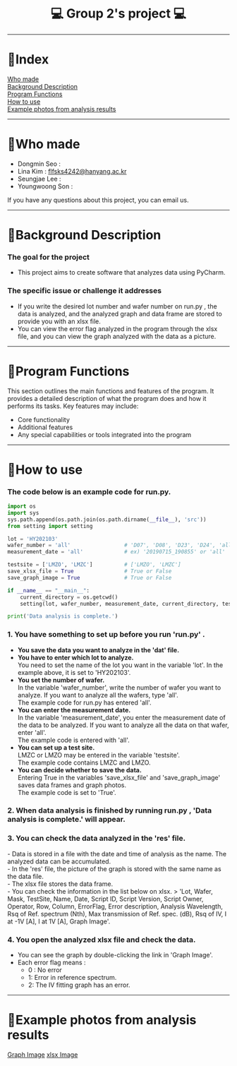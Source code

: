 <h1 align="center"> 💻 Group 2's project 💻 </h1> 

---
# 📌Index 
[Who made](#Who-made)<br>
[Background Description](#Background-Description)<br>
[Program Functions](#Program-Functions)<br>
[How to use](#How-to-use)<br>
[Example photos from analysis results](#Example-photos-from-analysis-results)

---
# 📌Who made <a id="Who made"></a> 

- Dongmin Seo :
- Lina Kim : flfsks4242@hanyang.ac.kr
- Seungjae Lee :
- Youngwoong Son :

If you have any questions about this project, you can email us.

---
# 📌Background Description <a id="Background-Description"></a> 
### The goal for the project
-  This project aims to create software that analyzes data using PyCharm.
### The specific issue or challenge it addresses
- If you write the desired lot number and wafer number on run.py , the data is analyzed, and the analyzed graph and data frame are stored to provide you with an xlsx file. 
- You can view the error flag analyzed in the program through the xlsx file, and you can view the graph analyzed with the data as a picture.

---
# 📌Program Functions <a id="Program-Functions"></a> 

This section outlines the main functions and features of the program. It provides a detailed description of what the program does and how it performs its tasks. Key features may include:

- Core functionality
- Additional features
- Any special capabilities or tools integrated into the program

---
# 📌How to use <a id="How-to-use"></a> 
<h3> The code below is an example code for run.py.</h3> 

```python 
import os
import sys
sys.path.append(os.path.join(os.path.dirname(__file__), 'src'))
from setting import setting

lot = 'HY202103'
wafer_number = 'all'                 # 'D07', 'D08', 'D23', 'D24', 'all'
measurement_date = 'all'             # ex) '20190715_190855' or 'all'

testsite = ['LMZO', 'LMZC']          # ['LMZO', 'LMZC']
save_xlsx_file = True                # True or False
save_graph_image = True              # True or False

if __name__ == "__main__":
    current_directory = os.getcwd()
    setting(lot, wafer_number, measurement_date, current_directory, testsite, save_xlsx_file, save_graph_image)

print('Data analysis is complete.')
```
<h3> 1. You have something to set up before you run 'run.py' .</h3> 

- **You save the data you want to analyze in the 'dat' file.**
- **You have to enter which lot to analyze.** <br>
You need to set the name of the lot you want in the variable 'lot'. In the example above, it is set to 'HY202103'.
- **You set the number of wafer.** <br> 
In the variable 'wafer_number', write the number of wafer you want to analyze. If you want to analyze all the wafers, type 'all'. <br>
The example code for run.py has entered 'all'.
- **You can enter the measurement date.** <br>
In the variable 'measurement_date', you enter the measurement date of the data to be analyzed. If you want to analyze all the data on that wafer, enter 'all'.<br>
The example code is entered with 'all'.
- **You can set up a test site.**<br>
LMZC or LMZO may be entered in the variable 'testsite'. <br> 
The example code contains LMZC and LMZO.
- **You can decide whether to save the data.** <br>
Entering True in the variables 'save_xlsx_file' and 'save_graph_image' saves data frames and graph photos.<br> 
The example code is set to 'True'.

<h3>2. When data analysis is finished by running run.py , 'Data analysis is complete.' will appear.</h3>
<h3>3. You can check the data analyzed in the 'res' file.</h3>
  - Data is stored in a file with the date and time of analysis as the name. The analyzed data can be accumulated.<br>
  - In the 'res' file, the picture of the graph is stored with the same name as the data file.<br>
  - The xlsx file stores the data frame.<br>
  - You can check the information in the list below on xlsx.
    >    'Lot, Wafer, Mask, TestSite, Name, Date, Script ID, Script Version, Script Owner, Operator, Row, Column, ErrorFlag, Error description, Analysis Wavelength, Rsq of Ref. spectrum (Nth), Max transmission of Ref. spec. (dB), Rsq of IV, I at -1V [A], I at 1V [A], Graph Image'.


<h3> 4. You open the analyzed xlsx file and check the data. </h3>

- You can see the graph by double-clicking the link in 'Graph Image'.<br>
- Each error flag means :  <br>
  - 0 : No error <br>
  - 1: Error in reference spectrum. <br>
  - 2: The IV fitting graph has an error.

---
# 📌Example photos from analysis results <a id="Example-photos-from-analysis-results"></a> 
[Graph Image]()
[xlsx Image]()